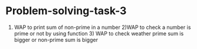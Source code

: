 # Problem-solving-task-3
1) WAP to print sum of non-prime  in a number  2)WAP to check a number is prime or not by using function  3)  WAP to check weather prime sum is bigger or  non-prime sum is bigger
